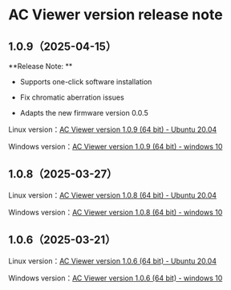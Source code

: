 # AC Viewer version release note

## 1.0.9（2025-04-15）

**Release Note: **

- Supports one-click software installation
- Fix chromatic aberration issues

- Adapts the new firmware version 0.0.5

Linux version：[AC Viewer version 1.0.9 (64 bit) - Ubuntu 20.04](https://cdn.robosense.cn/AC_wiki/AcViewer_Linux_x86_64_release_1.0.9.deb)

Windows version：[AC Viewer version 1.0.9 (64 bit) - windows 10](https://cdn.robosense.cn/AC_wiki/AcViewer_Win_x86_64_release_1.0.9.exe)



## 1.0.8（2025-03-27）

Linux version：[AC Viewer version 1.0.8 (64 bit) - Ubuntu 20.04](https://cdn.robosense.cn/AC_wiki/AcViewer_Linux_x86_64_release_1.0.8.zip)

Windows version：[AC Viewer version 1.0.8 (64 bit) - windows 10](https://cdn.robosense.cn/AC_wiki/AcViewer_Win_x86_64_release_1.0.8.zip)



## 1.0.6（2025-03-21）

Linux version：[AC Viewer version 1.0.6 (64 bit) - Ubuntu 20.04](https://cdn.robosense.cn/AC_wiki/AcViewer_Linux_x86_64_release_1.0.6.zip)

Windows version：[AC Viewer version 1.0.6 (64 bit) - windows 10](https://cdn.robosense.cn/AC_wiki/AcViewer_Win_x86_64_release_1.0.6.zip)


